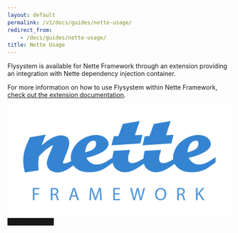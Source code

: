 ```yaml
---
layout: default
permalink: /v1/docs/guides/nette-usage/
redirect_from:
    - /docs/guides/nette-usage/
title: Nette Usage
---
```


Flysystem is available for Nette Framework through an extension providing an integration with
Nette dependency injection container.

For more information on how to use Flysystem within Nette Framework,
<a href="https://contributte.org/packages/contributte/flysystem.html">check out the extension documentation</a>.

<div class="flex my-6">
    <a target="_blank" href="https://github.com/contributte/flysystem" class="flex-no-grow w-1/3 bg-white rounded shadow-md mr-4 overflow-hidden">
        <img src="/img/nette.png" class="w-full" alt="Flysystem Nette extension"/>
        <span style="background-color: #1a171b" class="text-center text-xl hidden sm:block py-4 text-white">Nette extension</span>
    </a>
</div>

